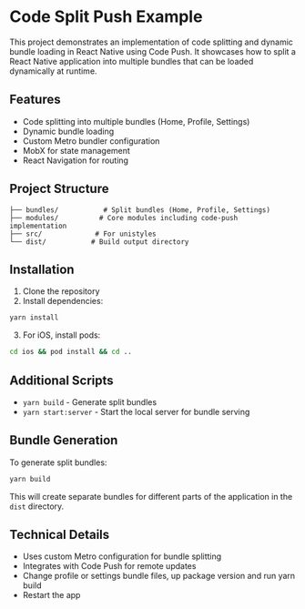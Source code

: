 # Code Split Push Example

This project demonstrates an implementation of code splitting and dynamic bundle loading in React Native using Code Push. It showcases how to split a React Native application into multiple bundles that can be loaded dynamically at runtime.

## Features

- Code splitting into multiple bundles (Home, Profile, Settings)
- Dynamic bundle loading
- Custom Metro bundler configuration
- MobX for state management
- React Navigation for routing

## Project Structure

```
├── bundles/           # Split bundles (Home, Profile, Settings)
├── modules/          # Core modules including code-push implementation
├── src/             # For unistyles
└── dist/           # Build output directory
```

## Installation

1. Clone the repository
2. Install dependencies:
```bash
yarn install
```

3. For iOS, install pods:
```bash
cd ios && pod install && cd ..
```

## Additional Scripts

- `yarn build` - Generate split bundles
- `yarn start:server` - Start the local server for bundle serving

## Bundle Generation

To generate split bundles:
```bash
yarn build
```

This will create separate bundles for different parts of the application in the `dist` directory.

## Technical Details

- Uses custom Metro configuration for bundle splitting
- Integrates with Code Push for remote updates
- Change profile or settings bundle files, up package version and run yarn build
- Restart the app
